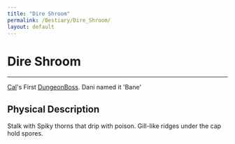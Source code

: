 ```yaml
---
title: "Dire Shroom"
permalink: /Bestiary/Dire_Shroom/
layout: default
---
```

# Dire Shroom
---
[Cal](_Characters/DivineDungeon/Cal.md)'s First [DungeonBoss](_Lexicon/DungeonBoss.md). Dani named it 'Bane'

## Physical Description
Stalk with Spiky thorns that drip with poison. Gill-like ridges under the cap hold spores.